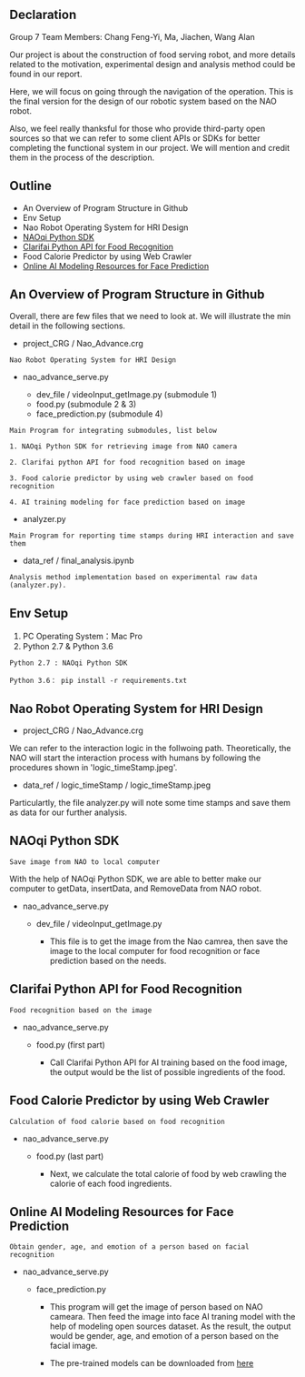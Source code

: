 ## Declaration
Group 7
Team Members: Chang Feng-Yi, Ma, Jiachen, Wang Alan

Our project is about the construction of food serving robot, and more details related to the motivation, experimental design and analysis method could be found in our report. 

Here, we will focus on going through the navigation of the operation. This is the final version for the design of our robotic system based on the NAO robot. 


Also, we feel really thanksful for those who provide third-party open sources so that we can refer to some client APIs or SDKs for better completing the functional system in our project. We will mention and credit them in the process of the description.

## Outline
* An Overview of Program Structure in Github
* Env Setup 
* Nao Robot Operating System for HRI Design
* [NAOqi Python SDK](http://doc.aldebaran.com/2-8/dev/python/install_guide.html#python-install-guide)
* [Clarifai Python API for Food Recognition](https://github.com/Clarifai/clarifai-python)
* Food Calorie Predictor by using Web Crawler
* [Online AI Modeling Resources for Face Prediction](https://towardsdatascience.com/real-time-age-gender-and-emotion-prediction-from-webcam-with-keras-and-opencv-bde6220d60a)

## An Overview of Program Structure in Github
Overall, there are few files that we need to look at. We will illustrate the min detail in the following sections.

* project_CRG / Nao_Advance.crg
```
Nao Robot Operating System for HRI Design
```
* nao_advance_serve.py 
    
    *  dev_file / videoInput_getImage.py (submodule 1)
    *  food.py (submodule 2 & 3)
    *  face_prediction.py (submodule 4)
```
Main Program for integrating submodules, list below

1. NAOqi Python SDK for retrieving image from NAO camera

2. Clarifai python API for food recognition based on image

3. Food calorie predictor by using web crawler based on food recognition

4. AI training modeling for face prediction based on image
```
* analyzer.py
```
Main Program for reporting time stamps during HRI interaction and save them
```
* data_ref / final_analysis.ipynb
```
Analysis method implementation based on experimental raw data (analyzer.py).
```

## Env Setup
1. PC Operating System：Mac Pro
2. Python 2.7 & Python 3.6
```
Python 2.7 : NAOqi Python SDK 

Python 3.6： pip install -r requirements.txt
```

## Nao Robot Operating System for HRI Design
* project_CRG / Nao_Advance.crg

We can refer to the interaction logic in the follwoing path. Theoretically, the NAO will start the interaction process with humans by following the procedures shown in 'logic_timeStamp.jpeg'. 

* data_ref / logic_timeStamp / logic_timeStamp.jpeg


Particulartly, the file  analyzer.py will note some time stamps and save them as data for our further analysis.


## NAOqi Python SDK
```
Save image from NAO to local computer
```
With the help of NAOqi Python SDK, we are able to better make our computer to getData, insertData, and RemoveData from NAO robot. 
* nao_advance_serve.py
    * dev_file / videoInput_getImage.py
    
        * This file is to get the image from the Nao camrea, then save the image to the local computer for food recognition or face prediction based on the needs.

## Clarifai Python API for Food Recognition
```
Food recognition based on the image
```
* nao_advance_serve.py
    * food.py (first part)

        * Call Clarifai Python API for AI training based on the food image, the output would be the list of possible ingredients of the food.

## Food Calorie Predictor by using Web Crawler
```
Calculation of food calorie based on food recognition
```
* nao_advance_serve.py
    * food.py (last part)

        * Next, we calculate the total calorie of food by  web crawling the calorie of each food ingredients.


## Online AI Modeling Resources for Face Prediction
```
Obtain gender, age, and emotion of a person based on facial recognition
```
* nao_advance_serve.py

    * face_prediction.py 

        * This program will get the image of person based on NAO cameara. Then feed the image into face AI traning model with the help of modeling open sources dataset. As the result, the output would be gender, age, and emotion of a person based on the facial image.

        * The pre-trained models can be downloaded from [here](https://drive.google.com/file/d/1NvushEV_jqOcjT2zDv0CmUX-XJXJ7Epy/view)

